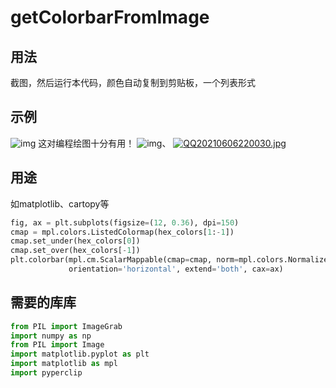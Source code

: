 # getColorbarFromImage

## 用法
截图，然后运行本代码，颜色自动复制到剪贴板，一个列表形式

## 示例
![img](https://upload.cc/i1/2021/06/06/mcD9AH.jpg)
这对编程绘图十分有用！
![img](https://upload.cc/i1/2021/06/06/pNQvgC.jpg)、
[![QQ20210606220030.jpg](https://img.maocdn.cn/img/2021/06/06/QQ20210606220030.jpg)](https://img.wang/image/qqjie-tu-20210606220030.oUK9f)

## 用途
如matplotlib、cartopy等
```python
fig, ax = plt.subplots(figsize=(12, 0.36), dpi=150)
cmap = mpl.colors.ListedColormap(hex_colors[1:-1])
cmap.set_under(hex_colors[0])
cmap.set_over(hex_colors[-1])
plt.colorbar(mpl.cm.ScalarMappable(cmap=cmap, norm=mpl.colors.Normalize(0, 10)), 
             orientation='horizontal', extend='both', cax=ax)
```
## 需要的库库
```python
from PIL import ImageGrab
import numpy as np
from PIL import Image
import matplotlib.pyplot as plt 
import matplotlib as mpl
import pyperclip
```
